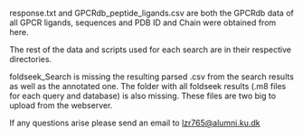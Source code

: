 response.txt and GPCRdb_peptide_ligands.csv are both the GPCRdb data of all GPCR ligands, sequences and PDB ID and Chain were obtained from here. 

The rest of the data and scripts used for each search are in their respective directories. 

foldseek_Search is missing the resulting parsed .csv from the search results as well as the annotated one. The folder with all foldseek results (.m8 files for each query and database) is also missing. 
These files are two big to upload from the webserver. 

If any questions arise please send an email to lzr765@alumni.ku.dk
